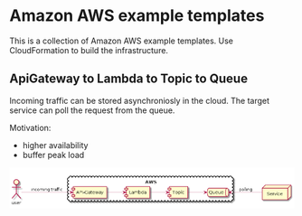 Amazon AWS example templates
============================

This is a collection of Amazon AWS example templates.
Use CloudFormation to build the infrastructure.

ApiGateway to Lambda to Topic to Queue
--------------------------------------

Incoming traffic can be stored asynchroniosly in the cloud. The target service can poll the request from the queue.

Motivation:

* higher availability
* buffer peak load

![ApiGatewayToLambdaToTopicToQueue](doc/uml/ApiGatewayToLambdaToTopicToQueue.png)
